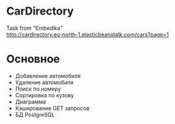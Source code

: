 # CarDirectory
Task from "Embedika"<br>
http://cardirectory.eu-north-1.elasticbeanstalk.com/cars?page=1
# Основное
- Добавление автомобиля
- Удаление автомобиля
- Поиск по номеру
- Сортировка по кузову
- Диаграмма
- Кэширование GET запросов
- БД PostgreSQL
